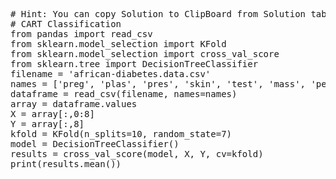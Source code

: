 <pre class="file" data-target="clipboard">
# Hint: You can copy Solution to ClipBoard from Solution tab in Step 6
# CART Classification
from pandas import read_csv
from sklearn.model_selection import KFold
from sklearn.model_selection import cross_val_score
from sklearn.tree import DecisionTreeClassifier
filename = 'african-diabetes.data.csv'
names = ['preg', 'plas', 'pres', 'skin', 'test', 'mass', 'pedi', 'age', 'class']
dataframe = read_csv(filename, names=names)
array = dataframe.values
X = array[:,0:8]
Y = array[:,8]
kfold = KFold(n_splits=10, random_state=7)
model = DecisionTreeClassifier()
results = cross_val_score(model, X, Y, cv=kfold)
print(results.mean())



</pre>

